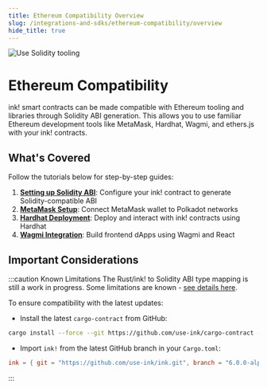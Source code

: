```yaml
---
title: Ethereum Compatibility Overview
slug: /integrations-and-sdks/ethereum-compatibility/overview
hide_title: true
---
```


![Use Solidity tooling](/img/title/solidity.svg)

# Ethereum Compatibility

ink! smart contracts can be made compatible with Ethereum tooling and libraries through Solidity ABI generation. This allows you to use familiar Ethereum development tools like MetaMask, Hardhat, Wagmi, and ethers.js with your ink! contracts.

## What's Covered

Follow the tutorials below for step-by-step guides:

1. **[Setting up Solidity ABI](/tutorials/ethereum-compatibility/setup-solidity-abi)**: Configure your ink! contract to generate Solidity-compatible ABI
2. **[MetaMask Setup](/tutorials/ethereum-compatibility/metamask-setup)**: Connect MetaMask wallet to Polkadot networks
3. **[Hardhat Deployment](/tutorials/ethereum-compatibility/hardhat-deployment)**: Deploy and interact with ink! contracts using Hardhat
4. **[Wagmi Integration](/tutorials/ethereum-compatibility/wagmi-integration)**: Build frontend dApps using Wagmi and React

## Important Considerations

:::caution Known Limitations
The Rust/ink! to Solidity ABI type mapping is still a work in progress. Some limitations are known - [see details here](../../background/solidity-metamask-compat.md#rustink-to-solidity-abi-type-mapping).

To ensure compatibility with the latest updates:
- Install the latest `cargo-contract` from GitHub:
```bash
cargo install --force --git https://github.com/use-ink/cargo-contract --tag v6.0.0-alpha.2
```
- Import `ink!` from the latest GitHub branch in your `Cargo.toml`:
```toml
ink = { git = "https://github.com/use-ink/ink.git", branch = "6.0.0-alpha.1", default-features = false, features = ["unstable-hostfn"] }
```
:::
